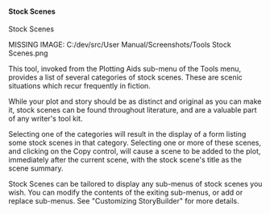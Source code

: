 #### Stock Scenes ####
Stock Scenes <br/>

MISSING IMAGE: C:/dev/src/User Manual/Screenshots/Tools Stock Scenes.png <br/>

This tool, invoked from the Plotting Aids sub-menu of the Tools menu, provides a list of several categories of stock scenes. These are scenic situations which recur frequently in fiction.  <br/>

While your plot and story should be as distinct and original as you can make it, stock scenes can be found throughout literature, and are a valuable part of any writer's tool kit. <br/>

Selecting one of the categories will result in the display of a form listing some stock scenes in that category.  Selecting one or more of these scenes, and clicking on the Copy control, will cause a scene to be added to the plot, immediately after the current scene, with the stock scene's title as the scene summary. <br/>

Stock Scenes can be tailored to display any sub-menus of stock scenes you wish.  You can modify the contents of the exiting sub-menus, or add or replace sub-menus.  See "Customizing StoryBuilder" for more details. <br/>

